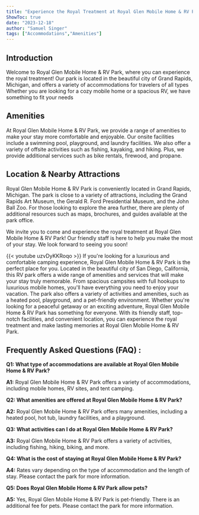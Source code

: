 ```yaml
---
title: "Experience the Royal Treatment at Royal Glen Mobile Home & RV Park!"
ShowToc: true 
date: "2023-12-18"
author: "Samuel Singer" 
tags: ["Accommodations","Amenities"]
---
```

## Introduction

Welcome to Royal Glen Mobile Home & RV Park, where you can experience the royal treatment! Our park is located in the beautiful city of Grand Rapids, Michigan, and offers a variety of accommodations for travelers of all types Whether you are looking for a cozy mobile home or a spacious RV, we have something to fit your needs

## Amenities

At Royal Glen Mobile Home & RV Park, we provide a range of amenities to make your stay more comfortable and enjoyable. Our onsite facilities include a swimming pool, playground, and laundry facilities. We also offer a variety of offsite activities such as fishing, kayaking, and hiking. Plus, we provide additional services such as bike rentals, firewood, and propane.

## Location & Nearby Attractions

Royal Glen Mobile Home & RV Park is conveniently located in Grand Rapids, Michigan. The park is close to a variety of attractions, including the Grand Rapids Art Museum, the Gerald R. Ford Presidential Museum, and the John Ball Zoo. For those looking to explore the area further, there are plenty of additional resources such as maps, brochures, and guides available at the park office.

We invite you to come and experience the royal treatment at Royal Glen Mobile Home & RV Park! Our friendly staff is here to help you make the most of your stay. We look forward to seeing you soon!

{{< youtube uzvDyKKRoqo >}} 
If you're looking for a luxurious and comfortable camping experience, Royal Glen Mobile Home & RV Park is the perfect place for you. Located in the beautiful city of San Diego, California, this RV park offers a wide range of amenities and services that will make your stay truly memorable. From spacious campsites with full hookups to luxurious mobile homes, you'll have everything you need to enjoy your vacation. The park also offers a variety of activities and amenities, such as a heated pool, playground, and a pet-friendly environment. Whether you're looking for a peaceful getaway or an exciting adventure, Royal Glen Mobile Home & RV Park has something for everyone. With its friendly staff, top-notch facilities, and convenient location, you can experience the royal treatment and make lasting memories at Royal Glen Mobile Home & RV Park.

## Frequently Asked Questions (FAQ) :
**Q1: What type of accommodations are available at Royal Glen Mobile Home & RV Park?**

**A1:** Royal Glen Mobile Home & RV Park offers a variety of accommodations, including mobile homes, RV sites, and tent camping.

**Q2: What amenities are offered at Royal Glen Mobile Home & RV Park?**

**A2:** Royal Glen Mobile Home & RV Park offers many amenities, including a heated pool, hot tub, laundry facilities, and a playground.

**Q3: What activities can I do at Royal Glen Mobile Home & RV Park?**

**A3:** Royal Glen Mobile Home & RV Park offers a variety of activities, including fishing, hiking, biking, and more.

**Q4: What is the cost of staying at Royal Glen Mobile Home & RV Park?**

**A4:** Rates vary depending on the type of accommodation and the length of stay. Please contact the park for more information.

**Q5: Does Royal Glen Mobile Home & RV Park allow pets?**

**A5:** Yes, Royal Glen Mobile Home & RV Park is pet-friendly. There is an additional fee for pets. Please contact the park for more information.



